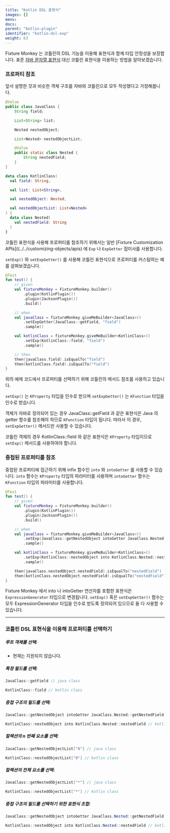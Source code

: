 ```yaml
---
title: "Kotlin DSL 표현식"
images: []
menu:
docs:
parent: "kotlin-plugin"
identifier: "kotlin-dsl-exp"
weight: 63
---
```


Fixture Monkey 는 코틀린의 DSL 기능을 이용해 표현식과 함께 타입 안정성을 보장합니다.
표준 [자바 문자열 표현식](../../../customizing-objects/expressions) 대신 코틀린 표현식을 이용하는 방법을 알아보겠습니다.

### 프로퍼티 참조

앞서 설명한 것과 비슷한 객체 구조를 자바와 코틀린으로 모두 작성했다고 가정해봅니다.

```java
@Value
public class JavaClass {
    String field;

    List<String> list;

    Nested nestedObject;

    List<Nested> nestedObjectList;

    @Value
    public static class Nested {
        String nestedField;
    }
}
```

```kotlin
data class KotlinClass(
  val field: String,

  val list: List<String>,

  val nestedObject: Nested,

  val nestedObjectList: List<Nested>
) {
  data class Nested(
    val nestedField: String
  )
}
```

코틀린 표현식을 사용해 프로퍼티를 참조하기 위해서는 일반 [Fixture Customization APIs]((../../customizing-objects/apis) 에 `Exp` 나 `ExpGetter` 접미사를 사용합니다.

`setExp()` 와 `setExpGetter()` 를 사용해 코틀린 표현식으로 프로퍼티를 커스텀하는 예를 살펴보겠습니다.

```kotlin
@Test
fun test() {
    // given
    val fixtureMonkey = FixtureMonkey.builder()
        .plugin(KotlinPlugin())
        .plugin(JacksonPlugin())
        .build()

    // when
    val javaClass = fixtureMonkey.giveMeBuilder<JavaClass>()
        .setExpGetter(JavaClass::getField, "field")
        .sample()

    val kotlinClass = fixtureMonkey.giveMeBuilder<KotlinClass>()
        .setExp(KotlinClass::field, "field")
        .sample()

    // then
    then(javaClass.field).isEqualTo("field")
    then(kotlinClass.field).isEqualTo("field")
}
```
위의 예제 코드에서 프로퍼티를 선택하기 위해 코틀린의 메서드 참조를 사용하고 있습니다.

`setExp()` 는 `KProperty` 타입을 인수로 받으며 `setExpGetter()` 는 `KFunction` 타입을 인수로 받습니다.

객체가 자바로 정의되어 있는 경우 JavaClass::getField 과 같은 표현식은 Java 의 getter 함수를 참조해야 하므로 `KFunction` 타입이 됩니다.
따라서 이 경우, `setExpGetter()` 메서드만 사용할 수 있습니다.

코틀린 객체의 경우 KotlinClass::field 와 같은 표현식은 `KProperty` 타입이므로 `setExp()` 메서드를 사용하여야 합니다.

### 중첩된 프로퍼티를 참조

중첩된 프로퍼티에 접근하기 위해 infix 함수인 `into` 와 `intoGetter` 를 사용할 수 있습니다.
`into` 함수는 `KProperty` 타입의 파라미터를 사용하며 `intoGetter` 함수는 `KFunction` 타입의 파라미터를 사용합니다.

```kotlin
@Test
fun test() {
    // given
    val fixtureMonkey = FixtureMonkey.builder()
        .plugin(KotlinPlugin())
        .plugin(JacksonPlugin())
        .build()

    // when
    val javaClass = fixtureMonkey.giveMeBuilder<JavaClass>()
        .setExp(JavaClass::getNestedObject intoGetter JavaClass.Nested::getNestedField, "nestedField")
        .sample()

    val kotlinClass = fixtureMonkey.giveMeBuilder<KotlinClass>()
        .setExp(KotlinClass::nestedObject into KotlinClass.Nested::nestedField, "nestedField")
        .sample()

    then(javaClass.nestedObject.nestedField).isEqualTo("nestedField")
    then(kotlinClass.nestedObject.nestedField).isEqualTo("nestedField")
}
```

Fixture Monkey 에서 into 나 intoGetter 연산자를 포함한 표현식은 `ExpressionGenerator` 타입으로 변경됩니다.
`setExp()` 혹은 `setExpGetter()` 함수는 모두 ExpressionGenerator 타입을 인수로 받도록 정의되어 있으므로 둘 다 사용할 수 있습니다.

------------

### 코틀린 DSL 표현식을 이용해 프로퍼티를 선택하기

##### 루트 객체를 선택:
- 현재는 지원되지 않습니다.

##### 특정 필드를 선택:
```kotlin
JavaClass::getField // java class

KotlinClass::field // kotlin class
```

##### 중첩 구조의 필드를 선택:
```kotlin
JavaClass::getNestedObject intoGetter JavaClass.Nested::getNestedField // java class

KotlinClass::nestedObject into KotlinClass.Nested::nestedField // kotlin class
```

##### 컬렉션의 n 번째 요소를 선택:
```kotlin
JavaClass::getNestedObjectList["0"] // java class

KotlinClass::nestedObjectList["0"] // kotlin class
```

##### 컬렉션의 전체 요소를 선택:
```kotlin
JavaClass::getNestedObjectList["*"] // java class

KotlinClass::nestedObjectList["*"] // kotlin class
```

##### 중첩 구조의 필드를 선택하기 위한 표현식 조합:
```java
JavaClass::getNestedObject intoGetter JavaClass.Nested::getNestedField // java class

KotlinClass::nestedObject into KotlinClass.Nested::nestedField // kotlin class
```
